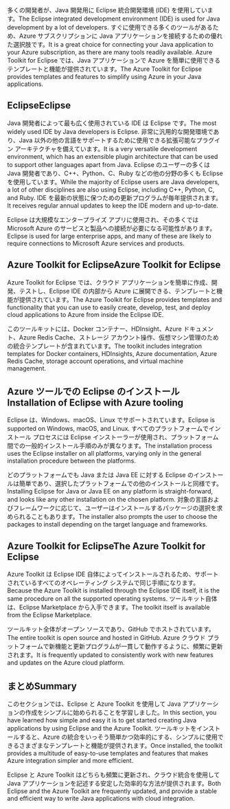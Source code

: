 <span data-ttu-id="3c4a3-101">多くの開発者が、Java 開発用に Eclipse 統合開発環境 (IDE) を使用しています。</span><span class="sxs-lookup"><span data-stu-id="3c4a3-101">The Eclipse integrated development environment (IDE) is used for Java development by a lot of developers.</span></span> <span data-ttu-id="3c4a3-102">すぐに使用できる多くのツールがあるため、Azure サブスクリプションに Java アプリケーションを接続するための優れた選択肢です。</span><span class="sxs-lookup"><span data-stu-id="3c4a3-102">It is a great choice for connecting your Java application to your Azure subscription, as there are many tools readily available.</span></span> <span data-ttu-id="3c4a3-103">Azure Toolkit for Eclipse では、Java アプリケーションで Azure を簡単に使用できるテンプレートと機能が提供されています。</span><span class="sxs-lookup"><span data-stu-id="3c4a3-103">The Azure Toolkit for Eclipse provides templates and features to simplify using Azure in your Java applications.</span></span>

## <a name="eclipse"></a><span data-ttu-id="3c4a3-104">Eclipse</span><span class="sxs-lookup"><span data-stu-id="3c4a3-104">Eclipse</span></span>

<span data-ttu-id="3c4a3-105">Java 開発者によって最も広く使用されている IDE は Eclipse です。</span><span class="sxs-lookup"><span data-stu-id="3c4a3-105">The most widely used IDE by Java developers is Eclipse.</span></span> <span data-ttu-id="3c4a3-106">非常に汎用的な開発環境であり、Java 以外の他の言語をサポートするために使用できる拡張可能なプラグイン アーキテクチャを備えています。</span><span class="sxs-lookup"><span data-stu-id="3c4a3-106">It is a very versatile development environment, which has an extensible plugin architecture that can be used to support other languages apart from Java.</span></span> <span data-ttu-id="3c4a3-107">Eclipse のユーザーの多くは Java 開発者であり、C++、Python、C、Ruby などの他の分野の多くも Eclipse を使用しています。</span><span class="sxs-lookup"><span data-stu-id="3c4a3-107">While the majority of Eclipse users are Java developers, a lot of other disciplines are also using Eclipse, including C++, Python, C, and Ruby.</span></span> <span data-ttu-id="3c4a3-108">IDE を最新の状態に保つための更新プログラムが毎年提供されます。</span><span class="sxs-lookup"><span data-stu-id="3c4a3-108">It receives regular annual updates to keep the IDE modern and up-to-date.</span></span>

<span data-ttu-id="3c4a3-109">Eclipse は大規模なエンタープライズ アプリに使用され、その多くでは Microsoft Azure のサービスと製品への接続が必要になる可能性があります。</span><span class="sxs-lookup"><span data-stu-id="3c4a3-109">Eclipse is used for large enterprise apps, and many of these are likely to require connections to Microsoft Azure services and products.</span></span>

## <a name="azure-toolkit-for-eclipse"></a><span data-ttu-id="3c4a3-110">Azure Toolkit for Eclipse</span><span class="sxs-lookup"><span data-stu-id="3c4a3-110">Azure Toolkit for Eclipse</span></span>

<span data-ttu-id="3c4a3-111">Azure Toolkit for Eclipse では、クラウド アプリケーションを簡単に作成、開発、テストし、Eclipse IDE の内部から Azure に展開できる、テンプレートと機能が提供されています。</span><span class="sxs-lookup"><span data-stu-id="3c4a3-111">The Azure Toolkit for Eclipse provides templates and functionality that you can use to easily create, develop, test, and deploy cloud applications to Azure from inside the Eclipse IDE.</span></span>

<span data-ttu-id="3c4a3-112">このツールキットには、Docker コンテナー、HDInsight、Azure ドキュメント、Azure Redis Cache、ストレージ アカウント操作、仮想マシン管理のための統合テンプレートが含まれています。</span><span class="sxs-lookup"><span data-stu-id="3c4a3-112">The toolkit includes integration templates for Docker containers, HDInsights, Azure documentation, Azure Redis Cache, storage account operations, and virtual machine management.</span></span>

## <a name="installation-of-eclipse-with-azure-tooling"></a><span data-ttu-id="3c4a3-113">Azure ツールでの Eclipse のインストール</span><span class="sxs-lookup"><span data-stu-id="3c4a3-113">Installation of Eclipse with Azure tooling</span></span>

<span data-ttu-id="3c4a3-114">Eclipse は、Windows、macOS、Linux でサポートされています。</span><span class="sxs-lookup"><span data-stu-id="3c4a3-114">Eclipse is supported on Windows, macOS, and Linux.</span></span> <span data-ttu-id="3c4a3-115">すべてのプラットフォームでインストール プロセスには Eclipse インストーラーが使用され、プラットフォーム間での一般的インストール手順のみが異なります。</span><span class="sxs-lookup"><span data-stu-id="3c4a3-115">The installation process uses the Eclipse installer on all platforms, varying only in the general installation procedure between the platforms.</span></span>

<span data-ttu-id="3c4a3-116">どのプラットフォームでも Java または Java EE に対する Eclipse のインストールは簡単であり、選択したプラットフォームでの他のインストールと同様です。</span><span class="sxs-lookup"><span data-stu-id="3c4a3-116">Installing Eclipse for Java or Java EE on any platform is straight-forward, and looks like any other installation on the chosen platform.</span></span> <span data-ttu-id="3c4a3-117">対象の言語およびフレームワークに応じて、ユーザーはインストールするパッケージの選択を求められることもあります。</span><span class="sxs-lookup"><span data-stu-id="3c4a3-117">The installer also prompts the user to choose the packages to install depending on the target language and frameworks.</span></span>

## <a name="the-azure-toolkit-for-eclipse"></a><span data-ttu-id="3c4a3-118">Azure Toolkit for Eclipse</span><span class="sxs-lookup"><span data-stu-id="3c4a3-118">The Azure Toolkit for Eclipse</span></span>

<span data-ttu-id="3c4a3-119">Azure Toolkit は Eclipse IDE 自体によってインストールされるため、サポートされているすべてのオペレーティング システムで同じ手順になります。</span><span class="sxs-lookup"><span data-stu-id="3c4a3-119">Because the Azure Toolkit is installed through the Eclipse IDE itself, it is the same procedure on all the supported operating systems.</span></span> <span data-ttu-id="3c4a3-120">ツールキット自体は、Eclipse Marketplace から入手できます。</span><span class="sxs-lookup"><span data-stu-id="3c4a3-120">The toolkit itself is available from the Eclipse Marketplace.</span></span>

<span data-ttu-id="3c4a3-121">ツールキット全体がオープン ソースであり、GitHub でホストされています。</span><span class="sxs-lookup"><span data-stu-id="3c4a3-121">The entire toolkit is open source and hosted in GitHub.</span></span> <span data-ttu-id="3c4a3-122">Azure クラウド プラットフォームで新機能と更新プログラムが一貫して動作するように、頻繁に更新されます。</span><span class="sxs-lookup"><span data-stu-id="3c4a3-122">It is frequently updated to consistently work with new features and updates on the Azure cloud platform.</span></span>

## <a name="summary"></a><span data-ttu-id="3c4a3-123">まとめ</span><span class="sxs-lookup"><span data-stu-id="3c4a3-123">Summary</span></span>

<span data-ttu-id="3c4a3-124">このセクションでは、Eclipse と Azure Toolkit を使用して Java アプリケーションの作成をシンプルに始められることを学習しました。</span><span class="sxs-lookup"><span data-stu-id="3c4a3-124">In this section, you have learned how simple and easy it is to get started creating Java applications by using Eclipse and the Azure Toolkit.</span></span> <span data-ttu-id="3c4a3-125">ツールキットをインストールすると、Azure の統合をいっそう簡単かつ効率的にする、シンプルに使用できるさまざまなテンプレートと機能が提供されます。</span><span class="sxs-lookup"><span data-stu-id="3c4a3-125">Once installed, the toolkit provides a multitude of easy-to-use templates and features that makes Azure integration simpler and more efficient.</span></span>

<span data-ttu-id="3c4a3-126">Eclipse と Azure Toolkit はどちらも頻繁に更新され、クラウド統合を使用して Java アプリケーションを記述する安定した効率的な方法が提供されます。</span><span class="sxs-lookup"><span data-stu-id="3c4a3-126">Both Eclipse and the Azure Toolkit are frequently updated, and provide a stable and efficient way to write Java applications with cloud integration.</span></span>

